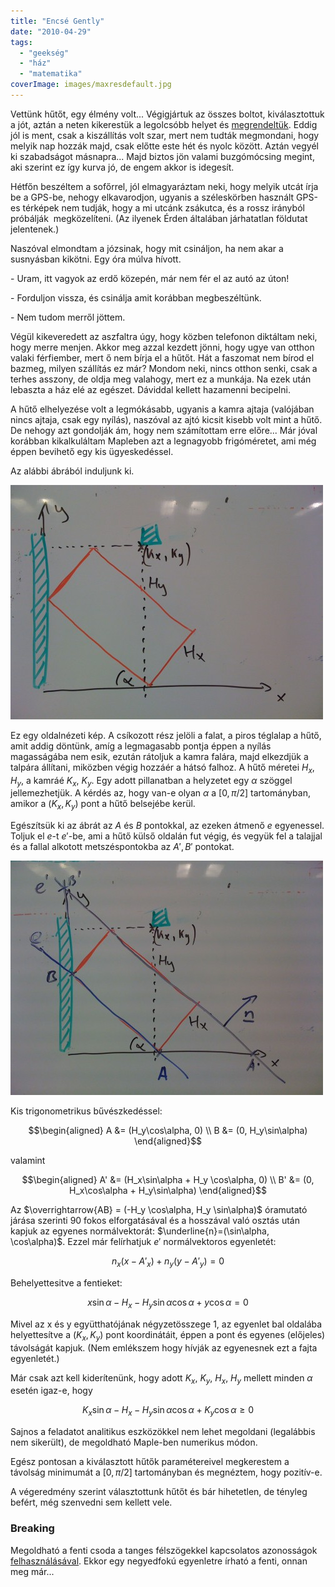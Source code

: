 ```yaml
---
title: "Encsé Gently"
date: "2010-04-29"
tags: 
  - "geekség"
  - "ház"
  - "matematika"
coverImage: images/maxresdefault.jpg
---
```


Vettünk hűtőt, egy élmény volt... Végigjártuk az összes boltot, kiválasztottuk a jót, aztán a neten kikerestük a legolcsóbb helyet és [megrendeltük](http://konyhabolt.hu). Eddig jól is ment, csak a kiszállítás volt szar, mert nem tudták megmondani, hogy melyik nap hozzák majd, csak előtte este hét és nyolc között. Aztán vegyél ki szabadságot másnapra... Majd biztos jön valami buzgómócsing megint, aki szerint ez így kurva jó, de engem akkor is idegesít.

Hétfőn beszéltem a sofőrrel, jól elmagyaráztam neki, hogy melyik utcát írja be a GPS-be, nehogy elkavarodjon, ugyanis a széleskörben használt GPS-es térképek nem tudják, hogy a mi utcánk zsákutca, és a rossz irányból próbálják  megközelíteni. (Az ilyenek Érden általában járhatatlan földutat jelentenek.)

Naszóval elmondtam a józsinak, hogy mit csináljon, ha nem akar a susnyásban kikötni. Egy óra múlva hívott.

\- Uram, itt vagyok az erdő közepén, már nem fér el az autó az úton!

\- Forduljon vissza, és csinálja amit korábban megbeszéltünk.

\- Nem tudom merről jöttem.

Végül kikeveredett az aszfaltra úgy, hogy közben telefonon diktáltam neki, hogy merre menjen. Akkor meg azzal kezdett jönni, hogy ugye van otthon valaki férfiember, mert ő nem bírja el a hűtőt. Hát a faszomat nem bírod el bazmeg, milyen szállítás ez már? Mondom neki, nincs otthon senki, csak a terhes asszony, de oldja meg valahogy, mert ez a munkája. Na ezek után lebaszta a ház elé az egészet. Dáviddal kellett hazamenni becipelni.

A hűtő elhelyezése volt a legmókásabb, ugyanis a kamra ajtaja (valójában nincs ajtaja, csak egy nyílás), naszóval az ajtó kicsit kisebb volt mint a hűtő. De nehogy azt gondolják ám, hogy nem számítottam erre előre... Már jóval korábban kikalkuláltam Mapleben azt a legnagyobb frigóméretet, ami még éppen bevihető egy kis ügyeskedéssel.

Az alábbi ábrából induljunk ki.

![IMG_050711](images/IMG_050711-500x375.jpg)

Ez egy oldalnézeti kép. A csíkozott rész jelöli a falat, a piros téglalap a hűtő, amit addig döntünk, amíg a legmagasabb pontja éppen a nyílás magasságába nem esik, ezután rátoljuk a kamra falára, majd elkezdjük a talpára állítani, miközben végig hozzáér a hátsó falhoz. A hűtő méretei $H_x$, $H_y$, a kamráé $K_x$, $K_y$. Egy adott pillanatban a helyzetet egy $\alpha$ szöggel jellemezhetjük. A kérdés az, hogy van-e olyan $\alpha$ a $[0,\pi/2]$ tartományban, amikor a $(K_x, K_y)$ pont a hűtő belsejébe kerül.

Egészítsük ki az ábrát az $A$ és $B$ pontokkal, az ezeken átmenő $e$ egyenessel. Toljuk el $e$-t $e'$-be, ami a hűtő külső oldalán fut végig, és vegyük fel a talajjal és a fallal alkotott metszéspontokba az $A', B'$ pontokat.

![IMG_05081](images/IMG_05081-500x375.jpg)

Kis trigonometrikus bűvészkedéssel:

$$\begin{aligned}
   A &= (H_y\cos\alpha, 0) \\
   B &= (0, H_y\sin\alpha)
\end{aligned}$$

valamint

$$\begin{aligned}
   A' &= (H_x\sin\alpha + H_y \cos\alpha, 0) \\
   B' &= (0, H_x\cos\alpha + H_y\sin\alpha)
\end{aligned}$$

Az $\overrightarrow{AB} = (-H_y \cos\alpha, H_y \sin\alpha)$ óramutató járása szerinti 90 fokos elforgatásával és a hosszával való osztás után kapjuk az egyenes normálvektorát: $\underline{n}=(\sin\alpha, \cos\alpha)$. Ezzel már felírhatjuk $e'$ normálvektoros egyenletét:

$$ n_x(x-A'_x)+n_y(y-A'_y) = 0 $$

Behelyettesitve a fentieket:

$$\tag{e'} x\sin\alpha-H_x-H_y\sin\alpha \cos\alpha + y\cos\alpha=0$$

Mivel az x és y együtthatójának négyzetösszege 1, az egyenlet bal oldalába helyettesítve a $(K_x, K_y)$ pont koordinátáit, éppen a pont és egyenes (előjeles) távolságát kapjuk. (Nem emlékszem hogy hívják az egyenesnek ezt a fajta egyenletét.)

Már csak azt kell kiderítenünk, hogy adott $K_x$, $K_y$, $H_x$, $H_y$ mellett minden $\alpha$ esetén igaz-e, hogy

$$K_x\sin\alpha-H_x-H_y\sin\alpha \cos\alpha + K_y\cos\alpha \geq 0$$

Sajnos a feladatot analitikus eszközökkel nem lehet megoldani (legalábbis nem sikerült), de megoldható Maple-ben numerikus módon.

Egész pontosan a kiválasztott hűtők paramétereivel megkerestem a távolság minimumát a $[0,\pi/2]$ tartományban és megnéztem, hogy pozitív-e.

A végeredmény szerint választottunk hűtőt és bár hihetetlen, de tényleg befért, még szenvedni sem kellett vele.

### Breaking

Megoldható a fenti csoda a tanges félszögekkel kapcsolatos azonosságok [felhasználásával](http://wj32.wordpress.com/2008/07/25/solving-simple-linear-trigonometric-equations-using-tangent-half-angle-formulae/). Ekkor egy negyedfokú egyenletre írható a fenti, onnan meg már...
